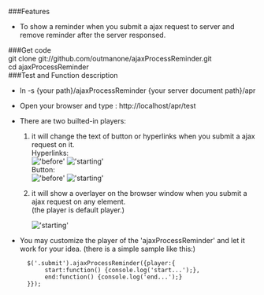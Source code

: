 ###Features
* To  show a reminder when you submit a ajax request to server and remove reminder after the server responsed.   
   
###Get code    
    git clone git://github.com/outmanone/ajaxProcessReminder.git   
    cd ajaxProcessReminder   
###Test and Function description       

* ln -s {your path}/ajaxProcessReminder {your server document path}/apr    
* Open your browser and type : http://localhost/apr/test   
* There are two builted-in players:     
  1. it will change the text of button or hyperlinks when you submit a ajax request on it.  
     Hyperlinks:   
	 !['before'][1.1]  !['starting'][1.2]   
	 Button:  
	 !['before'][1.3]                     !['starting'][1.4]   
  2. it will show a overlayer on the browser window when you submit a ajax request on any element.      
     (the player is default player.)    
	 
	 !['starting'][1.5]
	 
* You may customize the player of the 'ajaxProcessReminder' and let it work for your idea. (there is a simple sample like this:)      

		$('.submit').ajaxProcessReminder({player:{   
		     start:function() {console.log('start...');},   
		     end:function() {console.log('end...');}   
		}});                                                

[1.1]:  http://outmanone.github.com/images/proj-img/Snip20120614_5.png
[1.2]:  http://outmanone.github.com/images/proj-img/Snip20120614_6.png
[1.3]:  http://outmanone.github.com/images/proj-img/Snip20120614_7.png
[1.4]:  http://outmanone.github.com/images/proj-img/Snip20120614_8.png
[1.5]:  http://outmanone.github.com/images/proj-img/Snip20120614_9.png
